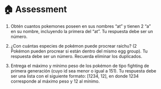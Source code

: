 # 🏠 Assessment

   1. Obtén cuantos pokemones poseen en sus nombres “at” y tienen 2 “a” en su nombre, incluyendo la primera del “at”. 
    Tu respuesta debe ser un número.

   2. ¿Con cuántas especies de pokémon puede procrear raichu? (2 Pokémon pueden procrear si están dentro del mismo egg group). 
    Tu respuesta debe ser un número. Recuerda eliminar los duplicados.

   3. Entrega el máximo y mínimo peso de los pokémon de tipo fighting de primera generación (cuyo id sea menor o igual a 151). 
    Tu respuesta debe ser una lista con el siguiente formato: [1234, 12], en donde 1234 corresponde al máximo peso y 12 al mínimo.
